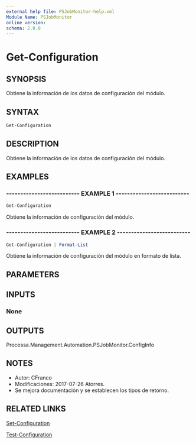 ```yaml
---
external help file: PSJobMonitor-help.xml
Module Name: PSJobMonitor
online version: 
schema: 2.0.0
---
```


# Get-Configuration

## SYNOPSIS
Obtiene la información de los datos de configuración del módulo.

## SYNTAX

```powershell
Get-Configuration
```

## DESCRIPTION
Obtiene la información de los datos de configuración del módulo.

## EXAMPLES

### -------------------------- EXAMPLE 1 --------------------------
```powershell
Get-Configuration
```

Obtiene la información de configuración del módulo.

### -------------------------- EXAMPLE 2 --------------------------
```powershell
Get-Configuration | Format-List
```

Obtiene la información de configuración del módulo en formato de lista.

## PARAMETERS

## INPUTS

### None

## OUTPUTS

Processa.Management.Automation.PSJobMonitor.ConfigInfo

## NOTES
- Autor: CFranco
- Modificaciones: 2017-07-26 Atorres.
- Se mejora documentación y se establecen los tipos de retorno.

## RELATED LINKS

[Set-Configuration](Set-Configuration.md)

[Test-Configuration](Test-Configuration.md)

